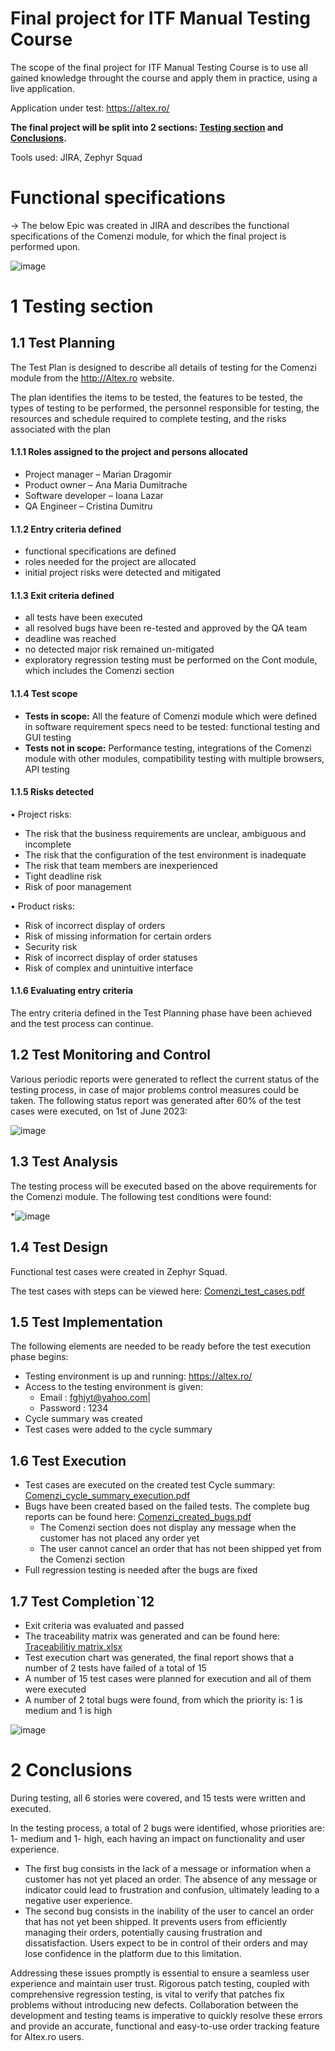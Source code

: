 

# Final project for ITF Manual Testing Course

The scope of the final project for ITF Manual Testing Course is to use all gained knowledge throught the course and apply them in practice, using a live application. 

Application under test: https://altex.ro/


**The final project will be split into 2 sections: [Testing section](https://github.com/Dumitru-Cristina/Proiect-Practic-Testare-Manuala/tree/main#1-testing-section) and [Conclusions](https://github.com/Dumitru-Cristina/Proiect-Practic-Testare-Manuala/tree/main#2-conclusions).**

Tools used: JIRA, Zephyr Squad

# Functional specifications

-> The below Epic was created in JIRA and describes the functional specifications of the Comenzi module, for which the final project is performed upon.

![image](https://github.com/Dumitru-Cristina/Proiect-Practic-Testare-Manuala/assets/130222619/84b5c163-8277-4ae8-b155-2ded89d9d04d)


# 1 Testing section

## 1.1 Test Planning

The Test Plan is designed to describe all details of testing for the Comenzi module from the http://Altex.ro website.

The plan identifies the items to be tested, the features to be tested, the types of testing to be performed, the personnel responsible for testing, the resources and schedule required to complete testing, and the risks associated with the plan


#### 1.1.1 Roles assigned to the project and persons allocated

* Project manager – Marian Dragomir
* Product owner – Ana Maria Dumitrache
* Software developer – Ioana Lazar
* QA Engineer – Cristina Dumitru

#### 1.1.2 Entry criteria defined

* functional specifications are defined
* roles needed for the project are allocated
* initial project risks were detected and mitigated

#### 1.1.3 Exit criteria defined

* all tests have been executed
* all resolved bugs have been re-tested and approved by the QA team
* deadline was reached
* no detected major risk remained un-mitigated
* exploratory regression testing must be performed on the Cont module, which includes the Comenzi section

#### 1.1.4 Test scope

* __Tests in scope:__ All the feature of Comenzi module which were defined in software requirement specs need to be tested: functional testing and GUI testing 
* __Tests not in scope:__ Performance testing, integrations of the Comenzi module with other modules, compatibility testing with multiple browsers, API testing

#### 1.1.5 Risks detected

•	Project risks: 
* The risk that the business requirements are unclear, ambiguous and incomplete
* The risk that the configuration of the test environment is inadequate
* The risk that team members are inexperienced
* Tight deadline risk
* Risk of poor management
   
•	Product risks: 
* Risk of incorrect display of orders
* Risk of missing information for certain orders
* Security risk
* Risk of incorrect display of order statuses
* Risk of complex and unintuitive interface



#### 1.1.6 Evaluating entry criteria

The entry criteria defined in the Test Planning phase have been achieved and the test process can continue. 

## 1.2 Test Monitoring and Control

Various periodic reports were generated to reflect the current status of the testing process, in case of major problems control measures could be taken. The following status report was generated after 60% of the test cases were executed, on 1st of June 2023: 

![image](https://github.com/Dumitru-Cristina/Proiect-Practic-Testare-Manuala/assets/130222619/d4a2f791-a440-43b1-a181-950da657be36)


## 1.3 Test Analysis

The testing process will be executed based on the above requirements for the Comenzi module. The following test conditions were found:

*![image](https://github.com/Dumitru-Cristina/Proiect-Practic-Testare-Manuala/assets/130222619/3c6f3fb0-e115-45ac-b1b2-9ffd1e5b274b)


## 1.4 Test Design

Functional test cases were created in Zephyr Squad. 

The test cases with steps can be viewed here: [Comenzi_test_cases.pdf](https://github.com/Dumitru-Cristina/Proiect-Practic-Testare-Manuala/blob/main/Comenzi_test_cases.pdf)

## 1.5 Test Implementation

The following elements are needed to be ready before the test execution phase begins:

* Testing environment is up and running:   https://altex.ro/
* Access to the testing environment is given: 
   * Email :   fghjyt@yahoo.com| 
   * Password : 1234
* Cycle summary was created
* Test cases were added to the cycle summary


## 1.6 Test Execution

* Test cases are executed on the created test Cycle summary: [Comenzi_cycle_summary_execution.pdf](https://github.com/Dumitru-Cristina/Proiect-Practic-Testare-Manuala/blob/main/Comenzi_cycle_summary%20_execution.pdf)
* Bugs have been created based on the failed tests. The complete bug reports can be found here: [Comenzi_created_bugs.pdf](https://github.com/Dumitru-Cristina/Proiect-Practic-Testare-Manuala/blob/main/Comenzi_created_bugs.pdf)
   * The Comenzi section does not display any message when the customer has not placed any order yet
   * The user cannot cancel an order that has not been shipped yet from the Comenzi section
* Full regression testing is needed after the bugs are fixed



## 1.7 Test Completion`12

* Exit criteria was evaluated and passed
* The traceability matrix was generated and can be found here: [Traceabilitiy matrix.xlsx](https://github.com/Dumitru-Cristina/Proiect-Practic-Testare-Manuala/blob/main/Traceability%20matrix.xlsx)
* Test execution chart was generated, the final report shows that a number of 2 tests have failed of a total of 15
* A number of 15 test cases were planned for execution and all of them were executed
* A number of 2 total bugs were found, from which the priority is: 1 is medium and 1 is high

![image](https://github.com/Dumitru-Cristina/Proiect-Practic-Testare-Manuala/assets/130222619/be180141-53f1-42ff-bce0-d173043276c1)


# 2 Conclusions

During testing, all 6 stories were covered, and 15 tests were written and executed.

In the testing process, a total of 2 bugs were identified, whose priorities are: 1- medium and 1- high, each having an impact on functionality and user experience.

* The first bug consists in the lack of a message or information when a customer has not yet placed an order. The absence of any message or indicator could lead to frustration and confusion, ultimately leading to a negative user experience.
* The second bug consists in the inability of the user to cancel an order that has not yet been shipped. It prevents users from efficiently managing their orders, potentially causing frustration and dissatisfaction. Users expect to be in control of their orders and may lose confidence in the platform due to this limitation.

Addressing these issues promptly is essential to ensure a seamless user experience and maintain user trust. Rigorous patch testing, coupled with comprehensive regression testing, is vital to verify that patches fix problems without introducing new defects. Collaboration between the development and testing teams is imperative to quickly resolve these errors and provide an accurate, functional and easy-to-use order tracking feature for Altex.ro users.


